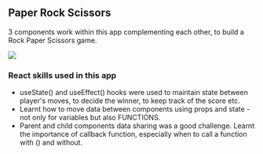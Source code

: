 ## Paper Rock Scissors

3 components work within this app complementing each other, to build a Rock Paper Scissors game.


[![](https://scotch-res.cloudinary.com/video/upload/vs_50,dl_200,e_loop/v1592352061/04_-_rock_paper_scissors_oupoes.gif)](https://learn.chrisoncode.io/courses/10-react-apps-series-a/348623-04-paper-rock-scissors/992070-00-paper-rock-scissors-preview)

### React skills used in this app

- useState() and useEffect() hooks were used to maintain state between player's moves, to decide the winner, to keep track of the score etc.
- Learnt how to move data between components using props and state - not only for variables but also FUNCTIONS.
- Parent and child components data sharing was a good challenge. Learnt the importance of callback function, especially when to call a function with () and without.

